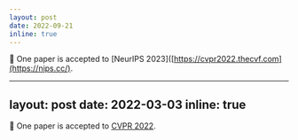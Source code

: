 ```yaml
---
layout: post
date: 2022-09-21
inline: true
---
```

📝 One paper is accepted to [NeurIPS 2023]([https://cvpr2022.thecvf.com](https://nips.cc/).

---
layout: post
date: 2022-03-03
inline: true
---
📝 One paper is accepted to [CVPR 2022](https://cvpr2022.thecvf.com).

